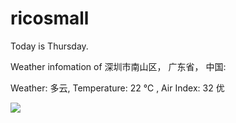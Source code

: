 # ricosmall

Today is Thursday.

Weather infomation of 深圳市南山区， 广东省， 中国: 

Weather: 多云, Temperature: 22 ℃ , Air Index: 32 优

<img src="https://github-readme-stats.vercel.app/api?username=ricosmall&show_icons=true" />
